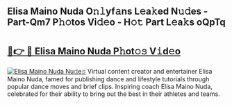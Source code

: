 ## Elisa Maino Nuda O𝚗𝚕yf𝚊ns L𝚎a𝚔ed N𝚞𝚍es - Part-Qm7 P𝚑𝚘tos Vi𝚍𝚎o - H𝚘𝚝 Part L𝚎a𝚔s oQpTq

# <h2><a href="http://kfeeute.oniu.top/?m=Elisa+Maino+Nuda">🔗👉 🔴 Elisa Maino Nuda P𝚑ot𝚘𝚜 V𝚒d𝚎o</a></h2>

[![Elisa Maino Nuda Nu𝚍e𝚜](https://i.imgur.com/0qMVB7G.gif)](http://kfeeute.oniu.top/?m=Elisa+Maino+Nuda)
Virtual content creator and entertainer Elisa Maino Nuda, famed for publishing dance and lifestyle tutorials through popular dance moves and brief clips. Inspiring coach Elisa Maino Nuda, celebrated for their ability to bring out the best in their athletes and teams.  

